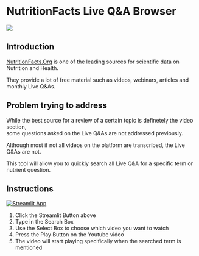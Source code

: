 # NutritionFacts Live Q&A Browser

![](https://nutritionfacts.z2systems.com/neon/resource/nutritionfacts/templateImage/logoImage_41.png?r=5253053473016674)

## Introduction 

[NutritionFacts.Org](https://nutritionfacts.org/) is one of the leading sources for scientific data on Nutrition and Health. 

They provide a lot of free material such as videos, webinars, articles and monthly Live Q&As.

## Problem trying to address

While the best source for a review of a certain topic is definetely the video section,\
some questions asked on the Live Q&As are not addressed previously.

Although most if not all videos on the platform are transcribed, the Live Q&As are not.

This tool will allow you to quickly search all Live Q&A for a specific term or nutrient question.

## Instructions

[![Streamlit App](https://static.streamlit.io/badges/streamlit_badge_black_white.svg)](https://share.streamlit.io/kassiusklay/NutritionFacts)

1. Click the Streamlit Button above
2. Type in the Search Box 
3. Use the Select Box to choose which video you want to watch
4. Press the Play Button on the Youtube video
5. The video will start playing specifically when the searched term is mentioned

